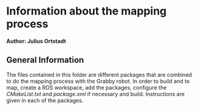 # Information about the mapping process
#### Author: Julius Ortstadt

## General Information
The files contained in this folder are different packages that are combined to do the mapping process with the Grabby robot.
In order to build and to map, create a ROS workspace, add the packages, configure the *CMakeList.txt* and *package.xml* if necessary and build. 
Instructions are given in each of the packages.